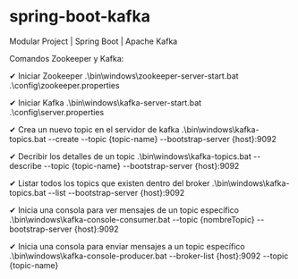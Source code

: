 # spring-boot-kafka
Modular Project | Spring Boot | Apache Kafka

Comandos Zookeeper y Kafka:

✔ Iniciar Zookeeper
.\bin\windows\zookeeper-server-start.bat .\config\zookeeper.properties

✔ Iniciar Kafka
.\bin\windows\kafka-server-start.bat .\config\server.properties

✔ Crea un nuevo topic en el servidor de kafka
.\bin\windows\kafka-topics.bat --create --topic {topic-name} --bootstrap-server {host}:9092

✔ Decribir los detalles de un topic
.\bin\windows\kafka-topics.bat --describe --topic {topic-name} --bootstrap-server {host}:9092

✔ Listar todos los topics que existen dentro del broker
.\bin\windows\kafka-topics.bat --list --bootstrap-server {host}:9092

✔ Inicia una consola para ver mensajes de un topic específico
.\bin\windows\kafka-console-consumer.bat --topic {nombreTopic} --bootstrap-server {host}:9092

✔ Inicia una consola para enviar mensajes a un topic específico
.\bin\windows\kafka-console-producer.bat --broker-list {host}:9092 --topic {topic-name}
